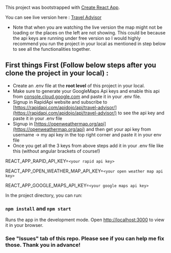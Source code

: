This project was bootstrapped with [Create React App](https://github.com/facebook/create-react-app).

You can see live version here : [Travel Advisor](https://634e519bef47231d1e5c3303--starlit-crisp-7954ae.netlify.app)

- Note that when you are watching the live version the map might not be loading or the places on the left are not showing. This could be because the api keys are running under free version so I would highly recommend you run the project in your local as mentioned in step below to see all the functionalities together.

## First things First (Follow below steps after you clone the project in your local) : 
- Create an .env file at the **root level** of this project in your local.
- Make sure to generate your GoogleMaps Api keys and enable this api from [console.cloud.google.com](console.cloud.google.com) and paste it in your .env file.
- Signup in RapidApi website and subscribe to [https://rapidapi.com/apidojo/api/travel-advisor/](https://rapidapi.com/apidojo/api/travel-advisor/) to see the api key and paste it in your .env file
- Signup in [https://openweathermap.org/api](https://openweathermap.org/api) and then get your api key from username -> my api key in the top right corner and paste it in your env file
- Once you get all the 3 keys from above steps add it in your .env file like this (without angular brackets of course!)

REACT_APP_RAPID_API_KEY=`<your rapid api key>`

REACT_APP_OPEN_WEATHER_MAP_API_KEY=`<your open weather map api key>`

REACT_APP_GOOGLE_MAPS_API_KEY=`<your google maps api key>`


In the project directory, you can run:

### `npm install` and `npm start`

Runs the app in the development mode.
Open [http://localhost:3000](http://localhost:3000) to view it in your browser.


### See "Issues" tab of this repo. Please see if you can help me fix those. Thank you in advance!

